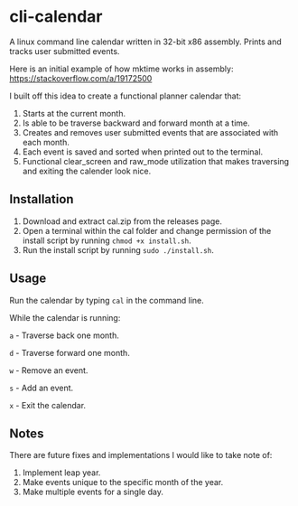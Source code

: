 # cli-calendar
A linux command line calendar written in 32-bit x86 assembly. Prints and tracks user submitted events.

Here is an initial example of how mktime works in assembly: https://stackoverflow.com/a/19172500

I built off this idea to create a functional planner calendar that:

1. Starts at the current month.
2. Is able to be traverse backward and forward month at a time.
3. Creates and removes user submitted events that are associated with each month.
4. Each event is saved and sorted when printed out to the terminal.
5. Functional clear_screen and raw_mode utilization that makes traversing and exiting the calender look nice.

## Installation
1. Download and extract cal.zip from the releases page.
2. Open a terminal within the cal folder and change permission of the install script by running `chmod +x install.sh`.
3. Run the install script by running `sudo ./install.sh`.

## Usage
Run the calendar by typing `cal` in the command line.

While the calendar is running:

`a` - Traverse back one month.

`d` - Traverse forward one month.

`w` - Remove an event.

`s` - Add an event.

`x` - Exit the calendar.

## Notes
There are future fixes and implementations I would like to take note of:

1. Implement leap year.
2. Make events unique to the specific month of the year.
3. Make multiple events for a single day.
